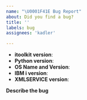 ```yaml
---
name: "\U0001F41E Bug Report"
about: Did you find a bug?
title: ''
labels: bug
assignees: 'kadler'

---
```


<!--
Thank you for taking the time to report a bug! Please make sure to fill in the
required information so that we can best address your report. 

Note that anything between the angle brackets (like this text here!) is a
comment and won't show up in the report. Feel free to remove them while you're
filling out the report, but do not remove other fields.
-->

<!-- The below command examples use the generic "python" and "pip commands
     Be sure to substitute with the commands you're actually using
     eg. python3, pip3, pip3.6, etc... 
-->
* **itoolkit version**: <!-- output from `pip show itoolkit` -->
* **Python version**: <!-- `python -V` -->
* **OS Name and Version**: <!-- The OS you're running itoolkit -->
* **IBM i version**: <!-- the IBM i version you're connecting to -->
* **XMLSERVICE version**: <!-- output of `qsh cmd('/qsys.lib/qxmlserv.lib/xmlver.pgm')` -->

**Describe the bug**
<!-- 
Please provide a clear and concise description of what the problem is.

Giving examples usually help. If you have a small amount of code, pasting it
inline should be fine. For more info on formatting code block, see
https://help.github.com/en/github/writing-on-github/creating-and-highlighting-code-blocks
If you have a larger example, please create a gist instead: https://gist.github.com/
-->